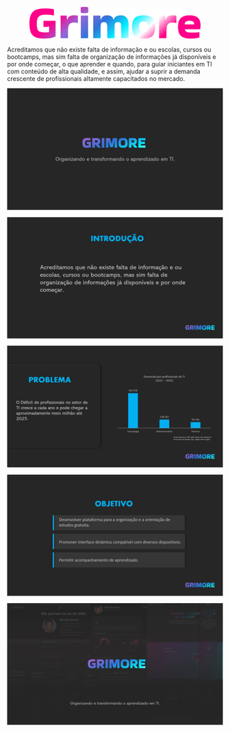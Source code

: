 <p align="center">
    <img alt="Grimore logo" src="../docs/img/logo.png" width="400"/>
</p>

Acreditamos que não existe falta de informação e ou escolas, cursos ou bootcamps, mas sim falta de organização de informações já disponíveis e por onde começar, o que aprender e quando, para guiar iniciantes em TI com conteúdo de alta qualidade, e assim, ajudar a suprir a demanda crescente de profissionais altamente capacitados no mercado.

![Paleta de cores](Slide1.jpg)

![Paleta de cores](Slide2.jpg)

![Paleta de cores](Slide3.jpg)

![Paleta de cores](Slide4.jpg)

![Paleta de cores](Slide5.jpg)
